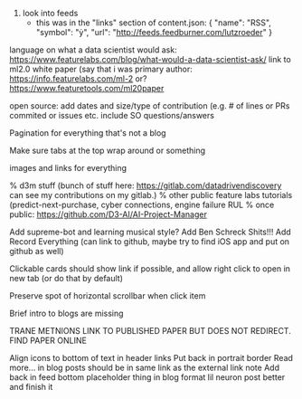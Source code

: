 1. look into feeds
   - this was in the "links" section of content.json:
    { "name": "RSS",      "symbol": "&#xe271;", "url": "http://feeds.feedburner.com/lutzroeder" }

language on what a data scientist would ask: https://www.featurelabs.com/blog/what-would-a-data-scientist-ask/
link to ml2.0 white paper (say that i was primary author: https://info.featurelabs.com/ml-2
or? https://www.featuretools.com/ml20paper


open source: add dates and size/type of contribution (e.g. # of lines or PRs commited or issues etc.
include SO questions/answers

Pagination for everything that's not a blog

Make sure tabs at the top wrap around or something

images and links for everything

% d3m stuff (bunch of stuff here: https://gitlab.com/datadrivendiscovery can see my contributions on my gitlab.)
% other public feature labs tutorials (predict-next-purchase, cyber connections, engine failure RUL
% once public: https://github.com/D3-AI/AI-Project-Manager


Add supreme-bot and learning musical style?
Add Ben Schreck Shits!!!
Add Record Everything (can link to github, maybe try to find iOS app and put on github as well)

Clickable cards should show link if possible, and allow right click to open in new tab (or do that by default)

Preserve spot of horizontal scrollbar when click item


Brief intro to blogs are missing



TRANE METNIONS LINK TO PUBLISHED PAPER BUT DOES NOT REDIRECT. FIND PAPER ONLINE

Align icons to bottom of text in header links
Put back in portrait border
Read more... in blog posts should be in same link as the external link note
Add back in feed
bottom placeholder thing in blog
format lil neuron post better and finish it
